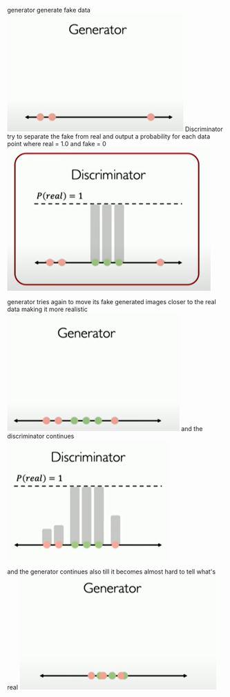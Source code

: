 generator generate fake data
![](attachment/8cedbd3b5237501efb394243d4ce41af.png)
Discriminator try to separate the fake from real and output a probability for each data point where real = 1.0 and fake = 0
![](attachment/68a76815994265b7da83773ac019d11a.png)

generator tries again to move its fake generated images closer to the real data making it more realistic
![](attachment/4974276193b9a4171c12615f59529558.png)
and the discriminator continues 
![](attachment/36ebde0921efe5dfe79cea2f2e3898f8.png)

and the generator continues also till it becomes almost hard to tell what's real
![](attachment/1c999b4e8dcc7a863a8d23cfc36fc0ff.png)